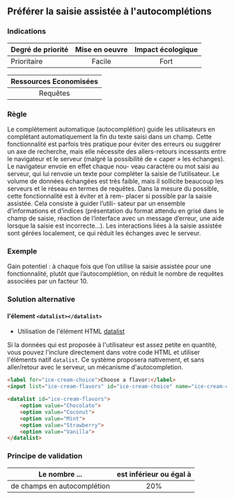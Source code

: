 ## Préférer la saisie assistée à l'autocomplétions

### Indications
| Degré de priorité |      Mise en oeuvre       |  Impact écologique    | 
|-------------------|:-------------------------:|:---------------------:|
| Prioritaire       | Facile                    | Fort                  | 


|Ressources Economisées                                      |
|:----------------------------------------------------------:|
| Requêtes    |

### Règle
Le complètement automatique (autocomplétion) guide les utilisateurs en complétant automatiquement la fin du texte saisi dans un champ. Cette fonctionnalité est parfois très pratique pour éviter des erreurs ou suggérer un axe de recherche, mais elle nécessite des allers-retours incessants entre le navigateur et le serveur (malgré la possibilité de
« caper » les échanges). Le navigateur envoie en effet chaque nou- veau caractère ou mot saisi au serveur, qui lui renvoie un texte pour compléter la saisie de l’utilisateur. Le volume de données échangées est très faible, mais il sollicite beaucoup les serveurs et le réseau en termes de requêtes.
Dans la mesure du possible, cette fonctionnalité est à éviter et à rem- placer si possible par la saisie assistée. Cela consiste à guider l’utili- sateur par un ensemble d’informations et d’indices (présentation du format attendu en grisé dans le champ de saisie, réaction de l’interface avec un message d’erreur, une aide lorsque la saisie est incorrecte…). Les interactions liées à la saisie assistée sont gérées localement, ce qui réduit les échanges avec le serveur.

### Exemple
Gain potentiel : à chaque fois que l’on utilise la saisie assistée pour une fonctionnalité, plutôt que l’autocomplétion, on réduit le nombre de requêtes associées par un facteur 10.

### Solution alternative
#### l'élement `<datalist></datalist>`

* Utilisation de l'élément HTML [datalist](https://developer.mozilla.org/fr/docs/Web/HTML/Element/datalist)

Si la données qui est proposée à l'utilisateur est assez petite en quantité, vous pouvez l'inclure directement dans votre code HTML et utiliser l'éléments natif `datalist`. Ce système proposera nativement, et sans aller/retour avec le serveur, un mécanisme d'autocompletion.

```html
<label for="ice-cream-choice">Choose a flavor:</label>
<input list="ice-cream-flavors" id="ice-cream-choice" name="ice-cream-choice" />

<datalist id="ice-cream-flavors">
    <option value="Chocolate">
    <option value="Coconut">
    <option value="Mint">
    <option value="Strawberry">
    <option value="Vanilla">
</datalist>
```

### Principe de validation

| Le nombre ...     | est inférieur ou égal à   |  
|-------------------|:-------------------------:|
| de champs en autocomplétion  | 20%  |
